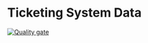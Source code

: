 # Ticketing System Data

[![Quality gate](https://sonarcloud.io/api/project_badges/quality_gate?project=alireza-fassih_ticketing-system-data)](https://sonarcloud.io/dashboard?id=alireza-fassih_ticketing-system-data)
